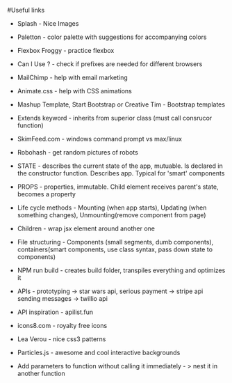 #Useful links

* Splash - Nice Images

* Paletton - color palette with suggestions for accompanying colors

* Flexbox Froggy - practice flexbox

* Can I Use ? - check if prefixes are needed for different browsers

* MailChimp - help with email marketing

* Animate.css - help with CSS animations

* Mashup Template, Start Bootstrap or Creative Tim - Bootstrap templates

* Extends keyword - inherits from superior class (must call consrucor function)

* SkimFeed.com - windows command prompt vs max/linux

* Robohash - get random pictures of robots

* STATE - describes the current state of the app, mutuable. Is declared in the constructor function. Describes app. Typical for 'smart' components

* PROPS - properties, immutable. Child element receives parent's state, becomes a property

* Life cycle methods - Mounting (when app starts), Updating (when something changes), Unmounting(remove component from page)

* Children - wrap jsx element around another one

* File structuring - Components (small segments, dumb components), containers(smart components, use class syntax, pass down state to components)

- NPM run build - creates build folder, transpiles everything and optimizes it

* APIs - prototyping -> star wars api, serious payment -> stripe api sending messages -> twillio api

* API inspiration - apilist.fun

* icons8.com - royalty free icons

* Lea Verou - nice css3 patterns

* Particles.js - awesome and cool interactive backgrounds

* Add parameters to function without calling it immediately - > nest it in another function
